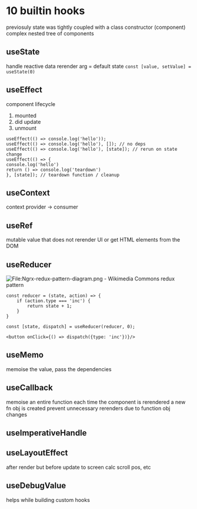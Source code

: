 # 10 builtin hooks
previosuly state was tightly coupled with a class constructor (component)
complex nested tree of components

## useState
handle reactive data
rerender
arg = default state
`const [value, setValue] = useState(0)`

## useEffect
component lifecycle
1. mounted
2. did update
3. unmount

```
useEffect(() => console.log('hello'));
useEffect(() => console.log('hello'), []); // no deps
useEffect(() => console.log('hello'), [state]); // rerun on state change
useEffect(() => {
console.log('hello')
return () => console.log('teardown')
}, [state]); // teardown function / cleanup
```

## useContext
context provider -> consumer

## useRef
mutable value that does not rerender UI
or get HTML elements from the DOM

## useReducer
![File:Ngrx-redux-pattern-diagram.png - Wikimedia Commons](https://upload.wikimedia.org/wikipedia/commons/0/06/Ngrx-redux-pattern-diagram.png)
redux pattern
```
const reducer = (state, action) => {
	if (action.type === 'inc') {
		return state + 1;
	}
}

const [state, dispatch] = useReducer(reducer, 0);

<button onClick={() => dispatch({type: 'inc'})}/>
```

## useMemo
memoise the value, pass the dependencies

## useCallback
memoise an entire function
each time the component is rerendered a new fn obj is created
prevent unnecessary rerenders due to function obj changes

## useImperativeHandle

## useLayoutEffect
after render but before update to screen
calc scroll pos, etc

## useDebugValue
helps while building custom hooks